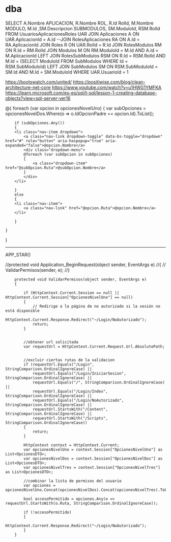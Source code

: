 # dba
SELECT A.Nombre APLICACION, R.Nombre ROL, R.Id RolId, M.Nombre MODULO, M.Id ,SM.Descripcion SUBMODULOS, SM.ModuloId, RSM.RolId FROM UsuariosAplicacionesRoles UAR
JOIN Aplicaciones A
ON UAR.AplicacionId = A.Id
--JOIN RolesAplicaciones RA ON A.Id = RA.AplicacionId
JOIN Roles R
ON UAR.RolId = R.Id
JOIN RolesModulos RM
ON R.Id = RM.RolId
JOIN Modulos M ON RM.ModuloId = M.Id AND A.Id = M.AplicacionId
LEFT JOIN RolesSubModulos RSM ON R.Id = RSM.RolId AND M.Id = (SELECT ModuloId FROM SubModulos WHERE Id = RSM.SubModuloId) 
LEFT JOIN SubModulos SM ON RSM.SubModuloId = SM.Id AND M.Id = SM.ModuloId
WHERE UAR.UsuarioId = 1

https://bootswatch.com/united/
https://positiwise.com/blog/clean-architecture-net-core
https://www.youtube.com/watch?v=u1HWG1YMFKA
https://learn.microsoft.com/es-es/sql/t-sql/lesson-1-creating-database-objects?view=sql-server-ver16

@{
	foreach (var opcion in opcionesNovelUno)
	{
	    var subOpciones = opcionesNovelDos.Where(o => o.IdOpcionPadre == opcion.Id).ToList();
	
	    if (subOpciones.Any())
	    {
		<li class="nav-item dropdown">
		    <a class="nav-link dropdown-toggle" data-bs-toggle="dropdown" href="#" role="button" aria-haspopup="true" aria-expanded="false">@opcion.Nombre</a>
		    <div class="dropdown-menu">
			@foreach (var subOpcion in subOpciones)
			{
			    <a class="dropdown-item" href="@subOpcion.Ruta">@subOpcion.Nombre</a>
			}
		    </div>
		</li>
	
	    }
	    else
	    {
		<li class="nav-item">
		    <a class="nav-link" href="@opcion.Ruta">@opcion.Nombre</a>
		</li>
	
	    }
	
	}
}






-------------------------------------------------------
APP_STAR()

//protected void Application_BeginRequest(object sender, EventArgs e)
        //{
        //    ValidarPermisos(sender, e);
        //}

        protected void ValidarPermisos(object sender, EventArgs e)
        {

            if (HttpContext.Current.Session == null || HttpContext.Current.Session["OpcionesNivelUno"] == null)
            {
                // Redirige a la página de no autorizado si la sesión no está disponible
                HttpContext.Current.Response.Redirect("~/Login/NoAutorizado");
                return;
            }


            //obtener url solicitada
            var requestUrl = HttpContext.Current.Request.Url.AbsolutePath;


            //excluir ciertas rutas de la validacion
            if (requestUrl.Equals("/Login", StringComparison.OrdinalIgnoreCase) ||
                requestUrl.Equals("/Login/IniciarSesion", StringComparison.OrdinalIgnoreCase) ||
                requestUrl.Equals("/", StringComparison.OrdinalIgnoreCase) ||
                requestUrl.Equals("/Login/Index", StringComparison.OrdinalIgnoreCase) ||
                requestUrl.Equals("/Login/NoAutorizado", StringComparison.OrdinalIgnoreCase) ||
                requestUrl.StartsWith("/Content", StringComparison.OrdinalIgnoreCase) ||
                requestUrl.StartsWith("/Scripts", StringComparison.OrdinalIgnoreCase))
            {
                return;
            }

            HttpContext context = HttpContext.Current;
            var opcionesNivelUno = context.Session["OpcionesNivelUno"] as List<OpcionesDTO>;
            var opcionesNivelDos = context.Session["OpcionesNivelDos"] as List<OpcionesDTO>;
            var opcionesNivelTres = context.Session["OpcionesNivelTres"] as List<OpcionesDTO>;

            //combinar la lista de permisos del usuario
            var opciones = opcionesNivelUno.Concat(opcionesNivelDos).Concat(opcionesNivelTres).ToList();

            bool accesoPermitido = opciones.Any(o => requestUrl.StartsWith(o.Ruta, StringComparison.OrdinalIgnoreCase));

            if (!accesoPermitido)
            {
                HttpContext.Current.Response.Redirect("~/Login/NoAutorizado");
            }
        }









